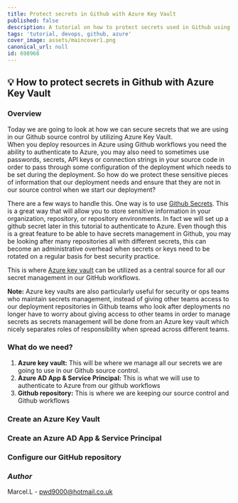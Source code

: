```yaml
---
title: Protect secrets in Github with Azure Key Vault
published: false
description: A tutorial on how to protect secrets used in Github using Azure key vault
tags: 'tutorial, devops, github, azure'
cover_image: assets/maincover1.png
canonical_url: null
id: 698968
---
```


## :bulb: How to protect secrets in Github with Azure Key Vault

### Overview

Today we are going to look at how we can secure secrets that we are using in our Github source control by utilizing Azure Key Vault.  
When you deploy resources in Azure using Github workflows you need the ability to authenticate to Azure, you may also need to sometimes use passwords, secrets, API keys or connection strings in your source code in order to pass through some configuration of the deployment which needs to be set during the deployment. So how do we protect these sensitive pieces of information that our deployment needs and ensure that they are not in our source control when we start our deployment?  

There are a few ways to handle this. One way is to use [Github Secrets](https://docs.github.com/en/actions/reference/encrypted-secrets). This is a great way that will allow you to store sensitive information in your organization, repository, or repository environments. In fact we will set up a github secret later in this tutorial to authenticate to Azure. Even though this is a great feature to be able to have secrets management in Github, you may be looking after many repositories all with different secrets, this can become an administrative overhead when secrets or keys need to be rotated on a regular basis for best security practice.  

This is where [Azure key vault](https://docs.microsoft.com/en-gb/azure/key-vault/general/overview) can be utilized as a central source for all our secret management in our GitHub workflows.  

**Note:** Azure key vaults are also particularly useful for security or ops teams who maintain secrets management, instead of giving other teams access to our deployment repositories in Github teams who look after deployments no longer have to worry about giving access to other teams in order to manage secrets as secrets management will be done from an Azure key vault which nicely separates roles of responsibility when spread across different teams.  

### What do we need?

1. **Azure key vault:**
    This will be where we manage all our secrets we are going to use in our Github source control.  
2. **Azure AD App & Service Principal:**
    This is what we will use to authenticate to Azure from our github workflows
3. **Github repository:**
    This is where we are keeping our source control and Github workflows

### Create an Azure Key Vault

### Create an Azure AD App & Service Principal

### Configure our GitHub repository

### _Author_

Marcel.L - pwd9000@hotmail.co.uk